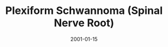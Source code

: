 ---
title: Plexiform Schwannoma (Spinal Nerve Root)
image: https://www.cycif.org/assets/img/coy-acta-neuropathol-2019/8_PlexiformSchwannomaSpinalNerveRoot.jpg
date: '2001-01-15'
minerva_link: https://www.cycif.org/data/coy-acta-neuropathol-2019/osd-8_PlexiformSchwannomaSpinalNerveRoot.html
info_link: https://www.cycif.org/data/coy-acta-neuropathol-2019/index.html
show_page_link: false
tags:
    - narrated
---